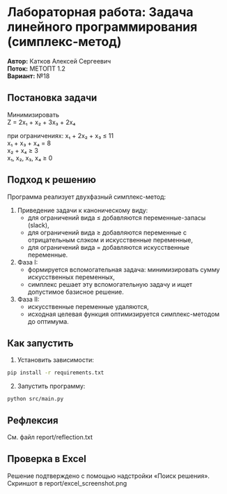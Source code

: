 # Лабораторная работа: Задача линейного программирования (симплекс-метод)

**Автор:** Катков Алексей Сергеевич  
**Поток:** МЕТОПТ 1.2  
**Вариант:** №18


## Постановка задачи

Минимизировать  
Z = 2x₁ + x₂ + 3x₃ + 2x₄

при ограничениях:
x₁ + 2x₂ + x₃ ≤ 11  
x₁ + x₃ + x₄ = 8  
x₂ + x₄ ≥ 3  
x₁, x₂, x₃, x₄ ≥ 0

## Подход к решению

Программа реализует двухфазный симплекс-метод:
1. Приведение задачи к каноническому виду:
   - для ограничений вида ≤ добавляются переменные-запасы (slack),
   - для ограничений вида ≥ добавляются переменные с отрицательным слэком и искусственные переменные,
   - для ограничений вида = добавляются искусственные переменные.
2. Фаза I:
   - формируется вспомогательная задача: минимизировать сумму искусственных переменных,
   - симплекс решает эту вспомогательную задачу и ищет допустимое базисное решение.
3. Фаза II:
   - искусственные переменные удаляются,
   - исходная целевая функция оптимизируется симплекс-методом до оптимума.

## Как запустить

1. Установить зависимости:
```bash
pip install -r requirements.txt
```

2. Запустить программу:
```
python src/main.py
```

## Рефлексия

См. файл report/reflection.txt

## Проверка в Excel


Решение подтверждено с помощью надстройки «Поиск решения». Скриншот в report/excel_screenshot.png
